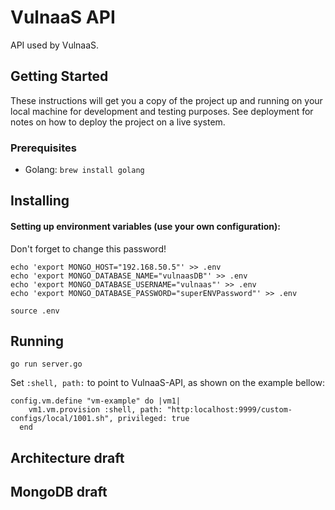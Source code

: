 # VulnaaS API

API used by VulnaaS.

## Getting Started

These instructions will get you a copy of the project up and running on your local machine for development and testing purposes. See deployment for notes on how to deploy the project on a live system.

### Prerequisites

* Golang: `brew install golang` 

## Installing

#### Setting up environment variables (use your own configuration):

Don't forget to change this password!

```
echo 'export MONGO_HOST="192.168.50.5"' >> .env
echo 'export MONGO_DATABASE_NAME="vulnaasDB"' >> .env
echo 'export MONGO_DATABASE_USERNAME="vulnaas"' >> .env
echo 'export MONGO_DATABASE_PASSWORD="superENVPassword"' >> .env
```

```
source .env
```

## Running 

`go run server.go`

Set `:shell, path:` to point to VulnaaS-API, as shown on the example bellow:

```
config.vm.define "vm-example" do |vm1|
    vm1.vm.provision :shell, path: "http:localhost:9999/custom-configs/local/1001.sh", privileged: true
  end
```

## Architecture draft

## MongoDB draft

